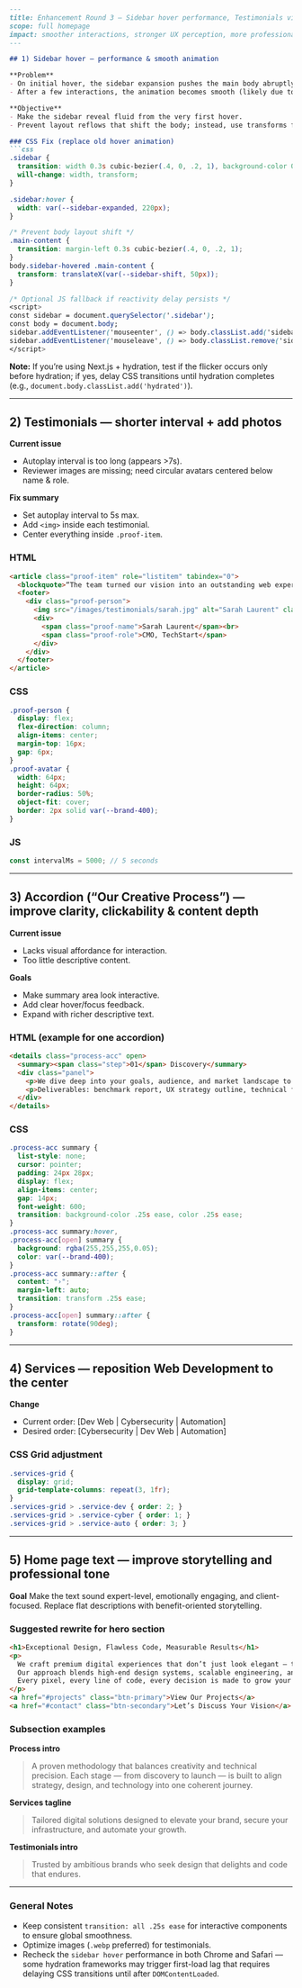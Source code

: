 ﻿````markdown
---
title: Enhancement Round 3 — Sidebar hover performance, Testimonials visuals & timing, Accordion clarity, Services order, and Home text storytelling
scope: full homepage
impact: smoother interactions, stronger UX perception, more professional content tone
---

## 1) Sidebar hover — performance & smooth animation

**Problem**
- On initial hover, the sidebar expansion pushes the main body abruptly instead of animating smoothly.
- After a few interactions, the animation becomes smooth (likely due to layout caching or hydration delay).

**Objective**
- Make the sidebar reveal fluid from the very first hover.
- Prevent layout reflows that shift the body; instead, use transforms for GPU acceleration.

### CSS Fix (replace old hover animation)
```css
.sidebar {
  transition: width 0.3s cubic-bezier(.4, 0, .2, 1), background-color 0.2s ease;
  will-change: width, transform;
}

.sidebar:hover {
  width: var(--sidebar-expanded, 220px);
}

/* Prevent body layout shift */
.main-content {
  transition: margin-left 0.3s cubic-bezier(.4, 0, .2, 1);
}
body.sidebar-hovered .main-content {
  transform: translateX(var(--sidebar-shift, 50px));
}

/* Optional JS fallback if reactivity delay persists */
<script>
const sidebar = document.querySelector('.sidebar');
const body = document.body;
sidebar.addEventListener('mouseenter', () => body.classList.add('sidebar-hovered'));
sidebar.addEventListener('mouseleave', () => body.classList.remove('sidebar-hovered'));
</script>
````

**Note:**
If you’re using Next.js + hydration, test if the flicker occurs only before hydration; if yes, delay CSS transitions until hydration completes (e.g., `document.body.classList.add('hydrated')`).

---

## 2) Testimonials — shorter interval + add photos

**Current issue**

* Autoplay interval is too long (appears >7s).
* Reviewer images are missing; need circular avatars centered below name & role.

**Fix summary**

* Set autoplay interval to 5s max.
* Add `<img>` inside each testimonial.
* Center everything inside `.proof-item`.

### HTML

```html
<article class="proof-item" role="listitem" tabindex="0">
  <blockquote>“The team turned our vision into an outstanding web experience.”</blockquote>
  <footer>
    <div class="proof-person">
      <img src="/images/testimonials/sarah.jpg" alt="Sarah Laurent" class="proof-avatar">
      <div>
        <span class="proof-name">Sarah Laurent</span><br>
        <span class="proof-role">CMO, TechStart</span>
      </div>
    </div>
  </footer>
</article>
```

### CSS

```css
.proof-person {
  display: flex;
  flex-direction: column;
  align-items: center;
  margin-top: 16px;
  gap: 6px;
}
.proof-avatar {
  width: 64px;
  height: 64px;
  border-radius: 50%;
  object-fit: cover;
  border: 2px solid var(--brand-400);
}
```

### JS

```js
const intervalMs = 5000; // 5 seconds
```

---

## 3) Accordion (“Our Creative Process”) — improve clarity, clickability & content depth

**Current issue**

* Lacks visual affordance for interaction.
* Too little descriptive content.

**Goals**

* Make summary area look interactive.
* Add clear hover/focus feedback.
* Expand with richer descriptive text.

### HTML (example for one accordion)

```html
<details class="process-acc" open>
  <summary><span class="step">01</span> Discovery</summary>
  <div class="panel">
    <p>We dive deep into your goals, audience, and market landscape to identify what truly differentiates your brand. Through workshops and data analysis, we uncover both risks and untapped opportunities.</p>
    <p>Deliverables: benchmark report, UX strategy outline, technical feasibility notes.</p>
  </div>
</details>
```

### CSS

```css
.process-acc summary {
  list-style: none;
  cursor: pointer;
  padding: 24px 28px;
  display: flex;
  align-items: center;
  gap: 14px;
  font-weight: 600;
  transition: background-color .25s ease, color .25s ease;
}
.process-acc summary:hover,
.process-acc[open] summary {
  background: rgba(255,255,255,0.05);
  color: var(--brand-400);
}
.process-acc summary::after {
  content: "›";
  margin-left: auto;
  transition: transform .25s ease;
}
.process-acc[open] summary::after {
  transform: rotate(90deg);
}
```

---

## 4) Services — reposition Web Development to the center

**Change**

* Current order: [Dev Web | Cybersecurity | Automation]
* Desired order: [Cybersecurity | Dev Web | Automation]

### CSS Grid adjustment

```css
.services-grid {
  display: grid;
  grid-template-columns: repeat(3, 1fr);
}
.services-grid > .service-dev { order: 2; }
.services-grid > .service-cyber { order: 1; }
.services-grid > .service-auto { order: 3; }
```

---

## 5) Home page text — improve storytelling and professional tone

**Goal**
Make the text sound expert-level, emotionally engaging, and client-focused. Replace flat descriptions with benefit-oriented storytelling.

### Suggested rewrite for hero section

```html
<h1>Exceptional Design, Flawless Code, Measurable Results</h1>
<p>
  We craft premium digital experiences that don’t just look elegant — they perform.  
  Our approach blends high-end design systems, scalable engineering, and measurable business outcomes.  
  Every pixel, every line of code, every decision is made to grow your brand’s digital impact.
</p>
<a href="#projects" class="btn-primary">View Our Projects</a>
<a href="#contact" class="btn-secondary">Let’s Discuss Your Vision</a>
```

### Subsection examples

**Process intro**

> A proven methodology that balances creativity and technical precision.
> Each stage — from discovery to launch — is built to align strategy, design, and technology into one coherent journey.

**Services tagline**

> Tailored digital solutions designed to elevate your brand, secure your infrastructure, and automate your growth.

**Testimonials intro**

> Trusted by ambitious brands who seek design that delights and code that endures.

---

### General Notes

* Keep consistent `transition: all .25s ease` for interactive components to ensure global smoothness.
* Optimize images (`.webp` preferred) for testimonials.
* Recheck the `sidebar hover` performance in both Chrome and Safari — some hydration frameworks may trigger first-load lag that requires delaying CSS transitions until after `DOMContentLoaded`.

```
```
